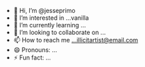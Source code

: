 - 👋 Hi, I’m @jesseprimo
- 👀 I’m interested in ...vanilla
- 🌱 I’m currently learning ...
- 💞️ I’m looking to collaborate on ...
- 📫 How to reach me ...illicitartist@email.com
- 😄 Pronouns: ...
- ⚡ Fun fact: ...

<!---
jesseprimo/jesseprimo is a ✨ special ✨ repository because its `README.md` (this file) appears on your GitHub profile.
You can click the Preview link to take a look at your changes.
--->
